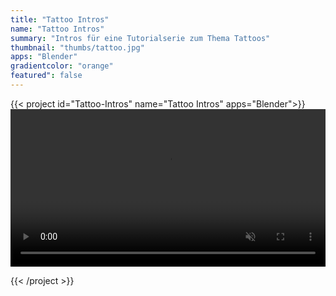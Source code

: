 ```yaml
---
title: "Tattoo Intros"
name: "Tattoo Intros"
summary: "Intros für eine Tutorialserie zum Thema Tattoos"
thumbnail: "thumbs/tattoo.jpg"
apps: "Blender"
gradientcolor: "orange"
featured": false
---
```



{{< project id="Tattoo-Intros" name="Tattoo Intros" apps="Blender">}}
<video width="100%" autoplay muted loop  controls>
  <source src="../res/tattoointro.webm" type="video/mp4">
</video> 

{{< /project >}}